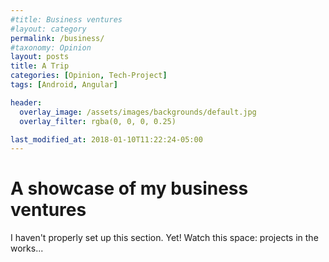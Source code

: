 ```yaml
---
#title: Business ventures
#layout: category
permalink: /business/
#taxonomy: Opinion
layout: posts
title: A Trip
categories: [Opinion, Tech-Project]
tags: [Android, Angular]

header:
  overlay_image: /assets/images/backgrounds/default.jpg
  overlay_filter: rgba(0, 0, 0, 0.25)

last_modified_at: 2018-01-10T11:22:24-05:00
---
```


# A showcase of my business ventures

I haven't properly set up this section. Yet!
Watch this space: projects in the works...
